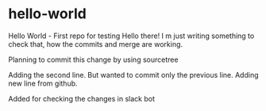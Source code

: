 # hello-world
Hello World - First repo for testing
Hello there! I m just writing something to check that, how the commits and merge are working.

Planning to commit this change by using sourcetree

Adding the second line. But wanted to commit only the previous line.
Adding new line from github.

Added for checking the changes in slack bot
